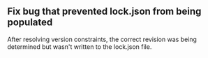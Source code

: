 ## Fix bug that prevented lock.json from being populated

After resolving version constraints, the correct revision was being determined but wasn't written to the lock.json file.

